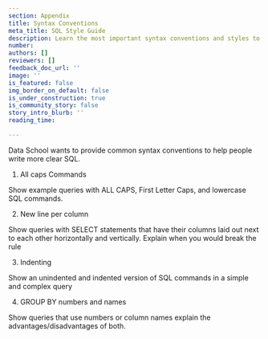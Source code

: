```yaml
---
section: Appendix
title: Syntax Conventions
meta_title: SQL Style Guide
description: Learn the most important syntax conventions and styles to writing SQL
number: 
authors: []
reviewers: []
feedback_doc_url: ''
image: ''
is_featured: false
img_border_on_default: false
is_under_construction: true
is_community_story: false
story_intro_blurb: ''
reading_time: 

---
```

Data School wants to provide common syntax conventions to help people write more clear SQL.

1) All caps Commands

Show example queries with ALL CAPS, First Letter Caps, and lowercase SQL commands.

2) New line per column

Show queries with SELECT statements that have their columns laid out next to each other horizontally and vertically. Explain when you would break the rule

3) Indenting

Show an unindented and indented version of SQL commands in a simple and complex query

4) GROUP BY numbers and names

Show queries that use numbers or column names explain the advantages/disadvantages of both.